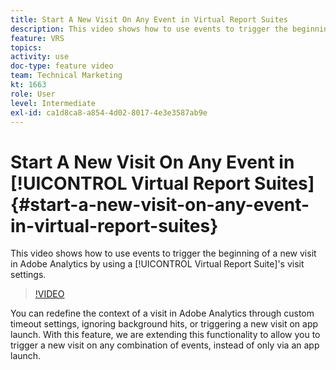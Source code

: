 ```yaml
---
title: Start A New Visit On Any Event in Virtual Report Suites
description: This video shows how to use events to trigger the beginning of a new visit in Adobe Analytics by using a Virtual Report Suite's visit settings.
feature: VRS
topics: 
activity: use
doc-type: feature video
team: Technical Marketing
kt: 1663
role: User
level: Intermediate
exl-id: ca1d8ca8-a854-4d02-8017-4e3e3587ab9e
---
```

# Start A New Visit On Any Event in [!UICONTROL Virtual Report Suites] {#start-a-new-visit-on-any-event-in-virtual-report-suites}

This video shows how to use events to trigger the beginning of a new visit in Adobe Analytics by using a [!UICONTROL Virtual Report Suite]'s visit settings.

>[!VIDEO](https://video.tv.adobe.com/v/23129/?quality=12&learn=on)

You can redefine the context of a visit in Adobe Analytics through custom timeout settings, ignoring background hits, or triggering a new visit on app launch. With this feature, we are extending this functionality to allow you to trigger a new visit on any combination of events, instead of only via an app launch.
